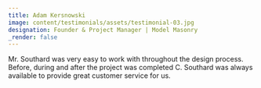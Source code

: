 ```yaml
---
title: Adam Kersnowski 
image: content/testimonials/assets/testimonial-03.jpg
designation: Founder & Project Manager | Model Masonry
_render: false
---
```


Mr. Southard was very easy to work with throughout the design process. Before, during and after the project was completed C. Southard was always available to provide great customer service for us.